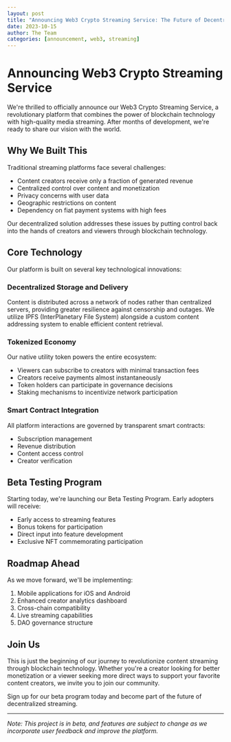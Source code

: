 ```yaml
---
layout: post
title: "Announcing Web3 Crypto Streaming Service: The Future of Decentralized Content Delivery"
date: 2023-10-15
author: The Team
categories: [announcement, web3, streaming]
---
```


# Announcing Web3 Crypto Streaming Service

We're thrilled to officially announce our Web3 Crypto Streaming Service, a revolutionary platform that combines the power of blockchain technology with high-quality media streaming. After months of development, we're ready to share our vision with the world.

## Why We Built This

Traditional streaming platforms face several challenges:
- Content creators receive only a fraction of generated revenue
- Centralized control over content and monetization
- Privacy concerns with user data
- Geographic restrictions on content
- Dependency on fiat payment systems with high fees

Our decentralized solution addresses these issues by putting control back into the hands of creators and viewers through blockchain technology.

## Core Technology

Our platform is built on several key technological innovations:

### Decentralized Storage and Delivery

Content is distributed across a network of nodes rather than centralized servers, providing greater resilience against censorship and outages. We utilize IPFS (InterPlanetary File System) alongside a custom content addressing system to enable efficient content retrieval.

### Tokenized Economy

Our native utility token powers the entire ecosystem:
- Viewers can subscribe to creators with minimal transaction fees
- Creators receive payments almost instantaneously
- Token holders can participate in governance decisions
- Staking mechanisms to incentivize network participation

### Smart Contract Integration

All platform interactions are governed by transparent smart contracts:
- Subscription management
- Revenue distribution
- Content access control
- Creator verification

## Beta Testing Program

Starting today, we're launching our Beta Testing Program. Early adopters will receive:
- Early access to streaming features
- Bonus tokens for participation
- Direct input into feature development
- Exclusive NFT commemorating participation

## Roadmap Ahead

As we move forward, we'll be implementing:

1. Mobile applications for iOS and Android
2. Enhanced creator analytics dashboard
3. Cross-chain compatibility
4. Live streaming capabilities
5. DAO governance structure

## Join Us

This is just the beginning of our journey to revolutionize content streaming through blockchain technology. Whether you're a creator looking for better monetization or a viewer seeking more direct ways to support your favorite content creators, we invite you to join our community.

Sign up for our beta program today and become part of the future of decentralized streaming.

---

*Note: This project is in beta, and features are subject to change as we incorporate user feedback and improve the platform.*
